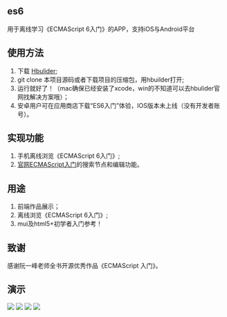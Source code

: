 ## es6
用于离线学习《ECMAScript 6入门》的APP，支持iOS与Android平台

## 使用方法
1. 下载 [Hbulider](http://www.dcloud.io);
2. git clone 本项目源码或者下载项目的压缩包，用hbuilder打开;
3. 运行就好了！（mac确保已经安装了xcode，win的不知道可以去hbulider官网找解决方案哦）；
4. 安卓用户可在应用商店下载“ES6入门”体验，IOS版本未上线（没有开发者账号）。

## 实现功能
1. 手机离线浏览《ECMAScript 6入门》;
2. [官网ECMAScript入门](http://es6.ruanyifeng.com)的搜索节点和编辑功能。

## 用途
1. 前端作品展示；
2. 离线浏览《ECMAScript 6入门》;
3. mui及html5+初学者入门参考！

## 致谢
感谢阮一峰老师全书开源优秀作品《ECMAScript 入门》。

## 演示
![](http://emoji.trueto.cn/es61.png)
![](http://emoji.trueto.cn/es62.png)
![](http://emoji.trueto.cn/es63.png)
![](http://emoji.trueto.cn/es64.png)
